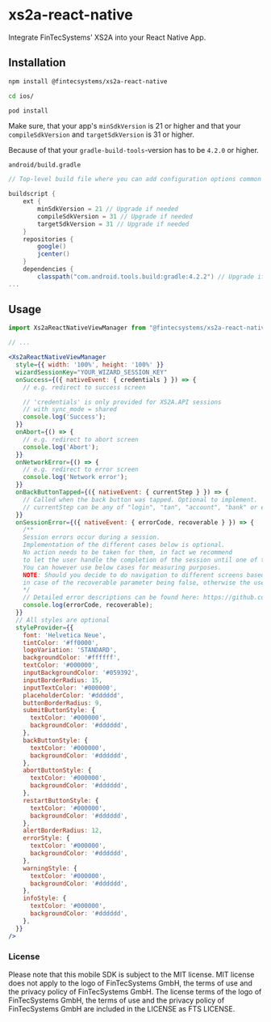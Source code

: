 # xs2a-react-native

Integrate FinTecSystems' XS2A into your React Native App.

## Installation

```sh
npm install @fintecsystems/xs2a-react-native

cd ios/

pod install
```

Make sure, that your app's `minSdkVersion` is 21 or higher and that your `compileSdkVersion` and `targetSdkVersion` is 31 or higher.

Because of that your `gradle-build-tools`-version has to be `4.2.0` or higher.

`android/build.gradle`
```groovy
// Top-level build file where you can add configuration options common to all sub-projects/modules.

buildscript {
    ext {
        minSdkVersion = 21 // Upgrade if needed
        compileSdkVersion = 31 // Upgrade if needed
        targetSdkVersion = 31 // Upgrade if needed
    }
    repositories {
        google()
        jcenter()
    }
    dependencies {
        classpath("com.android.tools.build:gradle:4.2.2") // Upgrade if needed
...
```

## Usage

```jsx
import Xs2aReactNativeViewManager from "@fintecsystems/xs2a-react-native";

// ...

<Xs2aReactNativeViewManager
  style={{ width: '100%', height: '100%' }}
  wizardSessionKey="YOUR_WIZARD_SESSION_KEY"
  onSuccess={({ nativeEvent: { credentials } }) => {
    // e.g. redirect to success screen

    // 'credentials' is only provided for XS2A.API sessions
    // with sync_mode = shared
    console.log('Success');
  }}
  onAbort={() => {
    // e.g. redirect to abort screen
    console.log('Abort');
  }}
  onNetworkError={() => {
    // e.g. redirect to error screen
    console.log('Network error');
  }}
  onBackButtonTapped={({ nativeEvent: { currentStep } }) => {
    // Called when the back button was tapped. Optional to implement.
    // currentStep can be any of "login", "tan", "account", "bank" or empty string ("")
  }}
  onSessionError={({ nativeEvent: { errorCode, recoverable } }) => {
    /**
    Session errors occur during a session.
    Implementation of the different cases below is optional.
    No action needs to be taken for them, in fact we recommend
    to let the user handle the completion of the session until one of the above .success or .failure cases is called.
    You can however use below cases for measuring purposes.
    NOTE: Should you decide to do navigation to different screens based on below cases, you should only do so
    in case of the recoverable parameter being false, otherwise the user can still finish the session.
    */
    // Detailed error descriptions can be found here: https://github.com/FinTecSystems/xs2a-ios#configure-and-present-the-view
    console.log(errorCode, recoverable);
  }}
  // All styles are optional
  styleProvider={{
    font: 'Helvetica Neue',
    tintColor: '#ff0000',
    logoVariation: 'STANDARD',
    backgroundColor: '#ffffff',
    textColor: '#000000',
    inputBackgroundColor: '#059392',
    inputBorderRadius: 15,
    inputTextColor: '#000000',
    placeholderColor: '#dddddd',
    buttonBorderRadius: 9,
    submitButtonStyle: {
      textColor: '#000000',
      backgroundColor: '#dddddd',
    },
    backButtonStyle: {
      textColor: '#000000',
      backgroundColor: '#dddddd',
    },
    abortButtonStyle: {
      textColor: '#000000',
      backgroundColor: '#dddddd',
    },
    restartButtonStyle: {
      textColor: '#000000',
      backgroundColor: '#dddddd',
    },
    alertBorderRadius: 12,
    errorStyle: {
      textColor: '#000000',
      backgroundColor: '#dddddd',
    },
    warningStyle: {
      textColor: '#000000',
      backgroundColor: '#dddddd',
    },
    infoStyle: {
      textColor: '#000000',
      backgroundColor: '#dddddd',
    },
  }}
/>
```

### License

Please note that this mobile SDK is subject to the MIT license. MIT license does not apply to the logo of FinTecSystems GmbH, the terms of use and the privacy policy of FinTecSystems GmbH. The license terms of the logo of FinTecSystems GmbH, the terms of use and the privacy policy of FinTecSystems GmbH are included in the LICENSE as FTS LICENSE.
